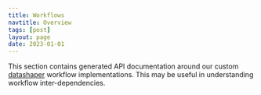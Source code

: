 ```yaml
---
title: Workflows
navtitle: Overview
tags: [post]
layout: page
date: 2023-01-01
---
```


This section contains generated API documentation around our custom [datashaper](https://github.com/microsoft/datashaper) workflow implementations. This may be useful in understanding workflow inter-dependencies.
